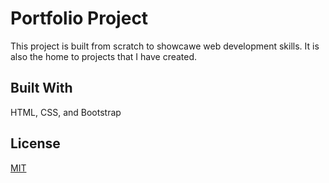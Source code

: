 # Portfolio Project
This project is built from scratch to showcawe web development skills. It is also the home to projects that I have created.

## Built With
HTML, CSS, and Bootstrap

## License
[MIT](https://choosealicense.com/licenses/mit/)







